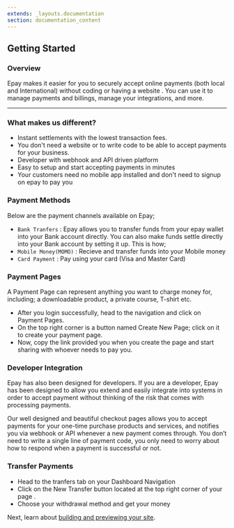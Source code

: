 ```yaml
---
extends: _layouts.documentation
section: documentation_content
---
```


## Getting Started

### Overview

Epay makes it easier for you to securely accept online payments (both local and International) without coding or having a website . You can use it to manage payments and billings, manage your integrations, and more.

---

### What makes us different?

   * Instant settlements with the lowest transaction fees.
   * You don't need a website or to write code to be able to accept payments for your business.
   * Developer with webhook and API driven platform
   * Easy to setup and start accepting payments in minutes
   * Your customers need no mobile app installed and don't need to signup on epay to pay you

### Payment Methods

Below are the payment channels available on Epay;

* `Bank Tranfers` : Epay allows you to transfer funds from your epay wallet into your Bank account directly. You can also   make funds settle directly into your Bank account by setting it up. This is how;
* `Mobile Money(MOMO)` : Recieve and transfer funds into your Mobile money
* `Card Payment` : Pay using your card (Visa and Master Card)


### Payment Pages

A Payment Page can represent anything you want to charge money for, including; a downloadable product, a private course, T-shirt etc.

* After you login successfully, head to the navigation and click on Payment Pages.
* On the top right corner is a button named Create New Page; click on it to create your payment page.
* Now, copy the link provided you when you create the page and start sharing with whoever needs to pay you.

### Developer Integration

Epay has also been designed for developers. If you are a developer, Epay has been designed to allow you extend and easily integrate into systems in order to accept payment without thinking of the risk that comes with processing payments.

Our well designed and beautiful checkout pages allows you to accept payments for your one-time purchase products and services, and notifies you via webhook or API whenever a new payment comes through. You don’t need to write a single line of payment code, you only need to worry about how to respond when a payment is successful or not. 

### Transfer Payments

* Head to the tranfers tab on your Dashboard Navigation
* Click on the New Transfer button located at the top right corner of your page .
* Choose your withdrawal method and get your money

Next, learn about [building and previewing your site](/docs/building-and-previewing).

